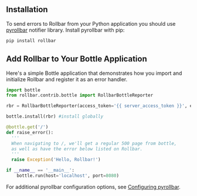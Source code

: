 ## Installation

To send errors to Rollbar from your Python application you should use 
<a href="http://github.com/rollbar/pyrollbar" target="_blank" rel="noopener">pyrollbar</a> notifier library. Install pyrollbar with pip:

```python
pip install rollbar
```

## Add Rollbar to Your Bottle Application

Here's a simple Bottle application that demonstrates how you import and initialize Rollbar
and register it as an error handler.

```python
import bottle
from rollbar.contrib.bottle import RollbarBottleReporter

rbr = RollbarBottleReporter(access_token='{{ server_access_token }}', environment='production') #setup rollbar

bottle.install(rbr) #install globally

@bottle.get('/')
def raise_error():
  '''
  When navigating to /, we'll get a regular 500 page from bottle, 
  as well as have the error below listed on Rollbar.
  '''
  raise Exception('Hello, Rollbar!')

if __name__ == '__main__':
    bottle.run(host='localhost', port=8080)
```

For additional pyrollbar configuration options, see <a href="http://github.com/rollbar/pyrollbar" target="_blank" rel="noopener">Configuring pyrollbar</a>.
